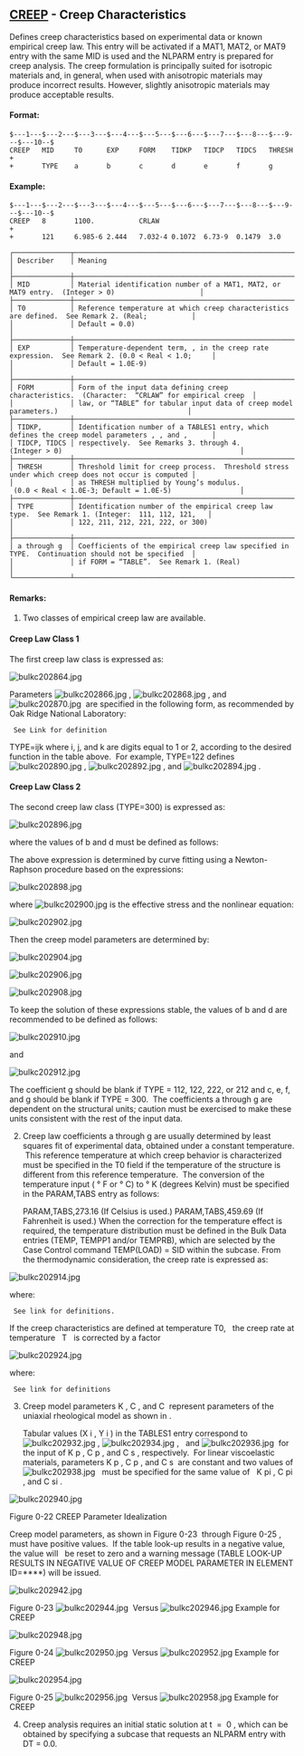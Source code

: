 ## [CREEP](https://nexus.hexagon.com/documentationcenter/bundle/MSC_Nastran_2022.4/page/Nastran_Combined_Book/qrg/bulkc2/TOC.CREEP.xhtml) - Creep Characteristics

Defines creep characteristics based on experimental data or known empirical creep law. This entry will be activated if a MAT1, MAT2, or MAT9 entry with the same MID is used and the NLPARM entry is prepared for creep analysis. The creep formulation is principally suited for isotropic materials and, in general, when used with anisotropic materials may produce incorrect results. However, slightly anisotropic materials may produce acceptable results.

#### Format:

```nastran
$---1---$---2---$---3---$---4---$---5---$---6---$---7---$---8---$---9---$---10--$
CREEP   MID     T0      EXP     FORM    TIDKP   TIDCP   TIDCS   THRESH  +       
+       TYPE    a       b       c       d       e       f       g               
```

#### Example:

```nastran
$---1---$---2---$---3---$---4---$---5---$---6---$---7---$---8---$---9---$---10--$
CREEP   8       1100.           CRLAW                                   +       
+       121     6.985-6 2.444   7.032-4 0.1072  6.73-9  0.1479  3.0             
```

```text
┌──────────────┬───────────────────────────────────────────────────────────────────────────────────────────────────┐
│ Describer    │ Meaning                                                                                           │
├──────────────┼───────────────────────────────────────────────────────────────────────────────────────────────────┤
│ MID          │ Material identification number of a MAT1, MAT2, or MAT9 entry.  (Integer > 0)                     │
├──────────────┼───────────────────────────────────────────────────────────────────────────────────────────────────┤
│ T0           │ Reference temperature at which creep characteristics are defined.  See Remark 2. (Real;           │
│              │ Default = 0.0)                                                                                    │
├──────────────┼───────────────────────────────────────────────────────────────────────────────────────────────────┤
│ EXP          │ Temperature-dependent term, , in the creep rate expression.  See Remark 2. (0.0 < Real < 1.0;     │
│              │ Default = 1.0E-9)                                                                                 │
├──────────────┼───────────────────────────────────────────────────────────────────────────────────────────────────┤
│ FORM         │ Form of the input data defining creep characteristics.  (Character:  “CRLAW” for empirical creep  │
│              │ law, or “TABLE” for tabular input data of creep model parameters.)                                │
├──────────────┼───────────────────────────────────────────────────────────────────────────────────────────────────┤
│ TIDKP,       │ Identification number of a TABLES1 entry, which defines the creep model parameters , , and ,      │
│ TIDCP, TIDCS │ respectively.  See Remarks 3. through 4. (Integer > 0)                                            │
├──────────────┼───────────────────────────────────────────────────────────────────────────────────────────────────┤
│ THRESH       │ Threshold limit for creep process.  Threshold stress under which creep does not occur is computed │
│              │ as THRESH multiplied by Young’s modulus.  (0.0 < Real < 1.0E-3; Default = 1.0E-5)                 │
├──────────────┼───────────────────────────────────────────────────────────────────────────────────────────────────┤
│ TYPE         │ Identification number of the empirical creep law type.  See Remark 1. (Integer:  111, 112, 121,   │
│              │ 122, 211, 212, 221, 222, or 300)                                                                  │
├──────────────┼───────────────────────────────────────────────────────────────────────────────────────────────────┤
│ a through g  │ Coefficients of the empirical creep law specified in TYPE.  Continuation should not be specified  │
│              │ if FORM = “TABLE”.  See Remark 1. (Real)                                                          │
└──────────────┴───────────────────────────────────────────────────────────────────────────────────────────────────┘
```

#### Remarks:

1. Two classes of empirical creep law are available.

#### Creep Law Class 1

The first creep law class is expressed as:

![bulkc202864.jpg](https://help-be.hexagonmi.com/bundle/MSC_Nastran_2022.4/page/Nastran_Combined_Book/qrg/bulkc2/../../../assets/bulkc202864.jpg?_LANG=enus)

Parameters  ![bulkc202866.jpg](https://help-be.hexagonmi.com/bundle/MSC_Nastran_2022.4/page/Nastran_Combined_Book/qrg/bulkc2/../../../assets/bulkc202866.jpg?_LANG=enus) ,  ![bulkc202868.jpg](https://help-be.hexagonmi.com/bundle/MSC_Nastran_2022.4/page/Nastran_Combined_Book/qrg/bulkc2/../../../assets/bulkc202868.jpg?_LANG=enus) , and  ![bulkc202870.jpg](https://help-be.hexagonmi.com/bundle/MSC_Nastran_2022.4/page/Nastran_Combined_Book/qrg/bulkc2/../../../assets/bulkc202870.jpg?_LANG=enus)  are specified in the following form, as recommended by Oak Ridge National Laboratory:

     See Link for definition

TYPE=ijk where i, j, and k are digits equal to 1 or 2, according to the desired function in the table above.  For example, TYPE=122 defines  ![bulkc202890.jpg](https://help-be.hexagonmi.com/bundle/MSC_Nastran_2022.4/page/Nastran_Combined_Book/qrg/bulkc2/../../../assets/bulkc202890.jpg?_LANG=enus) ,  ![bulkc202892.jpg](https://help-be.hexagonmi.com/bundle/MSC_Nastran_2022.4/page/Nastran_Combined_Book/qrg/bulkc2/../../../assets/bulkc202892.jpg?_LANG=enus) , and  ![bulkc202894.jpg](https://help-be.hexagonmi.com/bundle/MSC_Nastran_2022.4/page/Nastran_Combined_Book/qrg/bulkc2/../../../assets/bulkc202894.jpg?_LANG=enus) .

#### Creep Law Class 2

The second creep law class (TYPE=300) is expressed as:

![bulkc202896.jpg](https://help-be.hexagonmi.com/bundle/MSC_Nastran_2022.4/page/Nastran_Combined_Book/qrg/bulkc2/../../../assets/bulkc202896.jpg?_LANG=enus)

where the values of b and d must be defined as follows:

The above expression is determined by curve fitting using a Newton-Raphson procedure based on the expressions:

![bulkc202898.jpg](https://help-be.hexagonmi.com/bundle/MSC_Nastran_2022.4/page/Nastran_Combined_Book/qrg/bulkc2/../../../assets/bulkc202898.jpg?_LANG=enus)

where  ![bulkc202900.jpg](https://help-be.hexagonmi.com/bundle/MSC_Nastran_2022.4/page/Nastran_Combined_Book/qrg/bulkc2/../../../assets/bulkc202900.jpg?_LANG=enus)  is the effective stress and the nonlinear equation:

![bulkc202902.jpg](https://help-be.hexagonmi.com/bundle/MSC_Nastran_2022.4/page/Nastran_Combined_Book/qrg/bulkc2/../../../assets/bulkc202902.jpg?_LANG=enus)  

Then the creep model parameters are determined by:

![bulkc202904.jpg](https://help-be.hexagonmi.com/bundle/MSC_Nastran_2022.4/page/Nastran_Combined_Book/qrg/bulkc2/../../../assets/bulkc202904.jpg?_LANG=enus)  

![bulkc202906.jpg](https://help-be.hexagonmi.com/bundle/MSC_Nastran_2022.4/page/Nastran_Combined_Book/qrg/bulkc2/../../../assets/bulkc202906.jpg?_LANG=enus)  

![bulkc202908.jpg](https://help-be.hexagonmi.com/bundle/MSC_Nastran_2022.4/page/Nastran_Combined_Book/qrg/bulkc2/../../../assets/bulkc202908.jpg?_LANG=enus)  

To keep the solution of these expressions stable, the values of b and d are recommended to be defined as follows:

![bulkc202910.jpg](https://help-be.hexagonmi.com/bundle/MSC_Nastran_2022.4/page/Nastran_Combined_Book/qrg/bulkc2/../../../assets/bulkc202910.jpg?_LANG=enus)  

and

![bulkc202912.jpg](https://help-be.hexagonmi.com/bundle/MSC_Nastran_2022.4/page/Nastran_Combined_Book/qrg/bulkc2/../../../assets/bulkc202912.jpg?_LANG=enus)  

The coefficient g should be blank if TYPE = 112, 122, 222, or 212 and c, e, f, and g should be blank if TYPE = 300.  The coefficients a through g are dependent on the structural units; caution must be exercised to make these units consistent with the rest of the input data.

2. Creep law coefficients a through g are usually determined by least squares fit of experimental data, obtained under a constant temperature.  This reference temperature at which creep behavior is characterized must be specified in the T0 field if the temperature of the structure is different from this reference temperature.  The conversion of the temperature input ( ° F or  ° C) to  ° K (degrees Kelvin) must be specified in the PARAM,TABS entry as follows:

     PARAM,TABS,273.16 (If Celsius is used.)
     PARAM,TABS,459.69 (If Fahrenheit is used.)
     When the correction for the temperature effect is required, the temperature distribution must be defined in the Bulk Data entries (TEMP, TEMPP1 and/or TEMPRB), which are selected by the Case Control command TEMP(LOAD) = SID within the subcase.
     From the thermodynamic consideration, the creep rate is expressed as:

![bulkc202914.jpg](https://help-be.hexagonmi.com/bundle/MSC_Nastran_2022.4/page/Nastran_Combined_Book/qrg/bulkc2/../../../assets/bulkc202914.jpg?_LANG=enus)

where:

     See link for definitions.

If the creep characteristics are defined at temperature T0,   the creep rate at temperature   T   is corrected by a factor

![bulkc202924.jpg](https://help-be.hexagonmi.com/bundle/MSC_Nastran_2022.4/page/Nastran_Combined_Book/qrg/bulkc2/../../../assets/bulkc202924.jpg?_LANG=enus)

where:

     See link for definitions

3. Creep model parameters  K ,  C , and  C  represent parameters of the uniaxial rheological model as shown in  .

     Tabular values (X i , Y i ) in the TABLES1 entry correspond to  ![bulkc202932.jpg](https://help-be.hexagonmi.com/bundle/MSC_Nastran_2022.4/page/Nastran_Combined_Book/qrg/bulkc2/../../../assets/bulkc202932.jpg?_LANG=enus) ,  ![bulkc202934.jpg](https://help-be.hexagonmi.com/bundle/MSC_Nastran_2022.4/page/Nastran_Combined_Book/qrg/bulkc2/../../../assets/bulkc202934.jpg?_LANG=enus) ,   and ![bulkc202936.jpg](https://help-be.hexagonmi.com/bundle/MSC_Nastran_2022.4/page/Nastran_Combined_Book/qrg/bulkc2/../../../assets/bulkc202936.jpg?_LANG=enus)  for the input of  K p ,  C p , and  C s , respectively.  For linear viscoelastic materials, parameters  K p ,  C p , and  C s  are constant and two values of  ![bulkc202938.jpg](https://help-be.hexagonmi.com/bundle/MSC_Nastran_2022.4/page/Nastran_Combined_Book/qrg/bulkc2/../../../assets/bulkc202938.jpg?_LANG=enus)   must be specified for the same value of   K pi ,  C pi , and  C si .

![bulkc202940.jpg](https://help-be.hexagonmi.com/bundle/MSC_Nastran_2022.4/page/Nastran_Combined_Book/qrg/bulkc2/../../../assets/bulkc202940.jpg?_LANG=enus)

Figure 0-22 CREEP Parameter Idealization

Creep model parameters, as shown in  Figure 0-23  through  Figure 0-25 , must have positive values.  If the table look-up results in a negative value, the value will   be reset to zero and a warning message (TABLE LOOK-UP RESULTS IN NEGATIVE VALUE OF CREEP MODEL PARAMETER IN ELEMENT ID=****) will be issued.

![bulkc202942.jpg](https://help-be.hexagonmi.com/bundle/MSC_Nastran_2022.4/page/Nastran_Combined_Book/qrg/bulkc2/../../../assets/bulkc202942.jpg?_LANG=enus)

Figure 0-23  ![bulkc202944.jpg](https://help-be.hexagonmi.com/bundle/MSC_Nastran_2022.4/page/Nastran_Combined_Book/qrg/bulkc2/../../../assets/bulkc202944.jpg?_LANG=enus)  Versus  ![bulkc202946.jpg](https://help-be.hexagonmi.com/bundle/MSC_Nastran_2022.4/page/Nastran_Combined_Book/qrg/bulkc2/../../../assets/bulkc202946.jpg?_LANG=enus)  Example for CREEP

![bulkc202948.jpg](https://help-be.hexagonmi.com/bundle/MSC_Nastran_2022.4/page/Nastran_Combined_Book/qrg/bulkc2/../../../assets/bulkc202948.jpg?_LANG=enus)

Figure 0-24  ![bulkc202950.jpg](https://help-be.hexagonmi.com/bundle/MSC_Nastran_2022.4/page/Nastran_Combined_Book/qrg/bulkc2/../../../assets/bulkc202950.jpg?_LANG=enus)  Versus  ![bulkc202952.jpg](https://help-be.hexagonmi.com/bundle/MSC_Nastran_2022.4/page/Nastran_Combined_Book/qrg/bulkc2/../../../assets/bulkc202952.jpg?_LANG=enus)  Example for CREEP

![bulkc202954.jpg](https://help-be.hexagonmi.com/bundle/MSC_Nastran_2022.4/page/Nastran_Combined_Book/qrg/bulkc2/../../../assets/bulkc202954.jpg?_LANG=enus)

Figure 0-25  ![bulkc202956.jpg](https://help-be.hexagonmi.com/bundle/MSC_Nastran_2022.4/page/Nastran_Combined_Book/qrg/bulkc2/../../../assets/bulkc202956.jpg?_LANG=enus)  Versus  ![bulkc202958.jpg](https://help-be.hexagonmi.com/bundle/MSC_Nastran_2022.4/page/Nastran_Combined_Book/qrg/bulkc2/../../../assets/bulkc202958.jpg?_LANG=enus)  Example for CREEP

4. Creep analysis requires an initial static solution at  t  =  0 , which can be obtained by specifying a subcase that requests an NLPARM entry with DT = 0.0.
